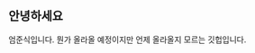 ## 안녕하세요
엄준식입니다. 뭔가 올라올 예정이지만 언제 올라올지 모르는 깃헙입니다.

<!--
**ianywhere321/ianywhere321** is a ✨ _special_ ✨ repository because its `README.md` (this file) appears on your GitHub profile.

Here are some ideas to get you started:

- 🔭 I’m currently working on ...
- 🌱 I’m currently learning ...
- 👯 I’m looking to collaborate on ...
- 🤔 I’m looking for help with ...
- 💬 Ask me about ...
- 📫 How to reach me: ...
- 😄 Pronouns: ...
- ⚡ Fun fact: ...
-->
